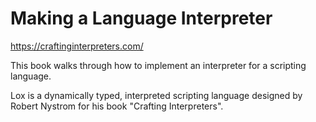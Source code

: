 # Making a Language Interpreter

https://craftinginterpreters.com/

This book walks through how to implement an interpreter for a scripting language.

Lox is a dynamically typed, interpreted scripting language designed by Robert Nystrom for his book "Crafting Interpreters".
